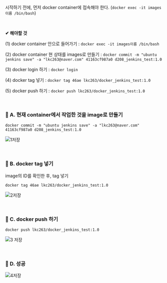 

시작하기 전에, 먼저 docker container에 접속해야 한다. (`docker exec -it images이름 /bin/bash`)

&nbsp;

**✔ 해야할 것**

(1) docker container 안으로 들어가기 : `docker exec -it images이름 /bin/bash`

(2) docker container 현 상태를 images로 만들기 : `docker commit -m "ubuntu jenkins save" -a "lkc263@naver.com" 41163cf987a0 d208_jenkins_test:1.0`

(3) docker login 하기 : `docker login`

(4) docker tag 넣기 : `docker tag 46ae lkc263/docker_jenkins_test:1.0`

(5) docker push 하기 : `docker push lkc263/docker_jenkins_test:1.0`



&nbsp;

### 📖 A. 현재 container에서 작업한 것을 image로 만들기


`docker commit -m "ubuntu jenkins save" -a "lkc263@naver.com" 41163cf987a0 d208_jenkins_test:1.0`


![1저장](https://user-images.githubusercontent.com/72541544/216548183-12ee5315-372c-4110-a0e1-0101bfae2b39.png)


&nbsp;


### 📖 B. docker tag 넣기

image의 ID를 확인한 후, tag 넣기

 `docker tag 46ae lkc263/docker_jenkins_test:1.0`


![2저장](https://user-images.githubusercontent.com/72541544/216548185-d4ce86d6-f0c6-48b3-835a-0352a4c2e0f6.png)



&nbsp;


### 📖 C. docker push 하기

`docker push lkc263/docker_jenkins_test:1.0`


![3 저장](https://user-images.githubusercontent.com/72541544/216548187-9d99f310-c11e-4f14-9c59-4e3972f70d6e.png)


&nbsp;



### 📖 D. 성공

![4저장](https://user-images.githubusercontent.com/72541544/216548641-c3e15fa0-4170-4d0b-b455-e2a24b1e0475.png)


&nbsp;

&nbsp;

